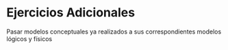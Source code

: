 # Ejercicios Adicionales

Pasar modelos conceptuales ya realizados a sus correspondientes modelos lógicos y físicos
